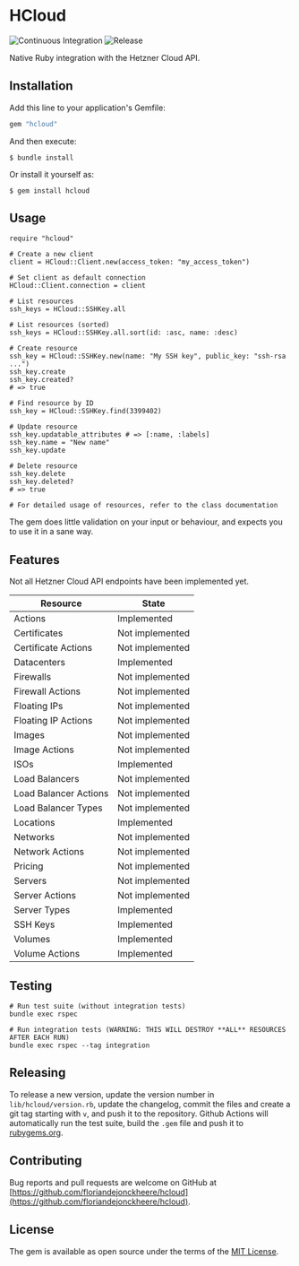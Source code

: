 # HCloud

![Continuous Integration](https://github.com/floriandejonckheere/hcloud/workflows/Continuous%20Integration/badge.svg)
![Release](https://img.shields.io/github/v/release/floriandejonckheere/hcloud?label=Latest%20release)

Native Ruby integration with the Hetzner Cloud API.

## Installation

Add this line to your application's Gemfile:

```ruby
gem "hcloud"
```

And then execute:

    $ bundle install

Or install it yourself as:

    $ gem install hcloud

## Usage

```
require "hcloud"

# Create a new client
client = HCloud::Client.new(access_token: "my_access_token")

# Set client as default connection
HCloud::Client.connection = client

# List resources
ssh_keys = HCloud::SSHKey.all

# List resources (sorted)
ssh_keys = HCloud::SSHKey.all.sort(id: :asc, name: :desc)

# Create resource
ssh_key = HCloud::SSHKey.new(name: "My SSH key", public_key: "ssh-rsa ...")
ssh_key.create
ssh_key.created?
# => true

# Find resource by ID
ssh_key = HCloud::SSHKey.find(3399402)

# Update resource
ssh_key.updatable_attributes # => [:name, :labels]
ssh_key.name = "New name"
ssh_key.update

# Delete resource
ssh_key.delete
ssh_key.deleted?
# => true

# For detailed usage of resources, refer to the class documentation
```

The gem does little validation on your input or behaviour, and expects you to use it in a sane way.

## Features

Not all Hetzner Cloud API endpoints have been implemented yet.

| Resource              | State           |
|-----------------------|-----------------|
| Actions               | Implemented     |
| Certificates          | Not implemented |
| Certificate Actions   | Not implemented |
| Datacenters           | Implemented     |
| Firewalls             | Not implemented |
| Firewall Actions      | Not implemented |
| Floating IPs          | Not implemented |
| Floating IP Actions   | Not implemented |
| Images                | Not implemented |
| Image Actions         | Not implemented |
| ISOs                  | Implemented     |
| Load Balancers        | Not implemented |
| Load Balancer Actions | Not implemented |
| Load Balancer Types   | Not implemented |
| Locations             | Implemented     |
| Networks              | Not implemented |
| Network Actions       | Not implemented |
| Pricing               | Not implemented |
| Servers               | Not implemented |
| Server Actions        | Not implemented |
| Server Types          | Implemented     |
| SSH Keys              | Implemented     |
| Volumes               | Implemented     |
| Volume Actions        | Implemented     |

## Testing

```ssh
# Run test suite (without integration tests)
bundle exec rspec

# Run integration tests (WARNING: THIS WILL DESTROY **ALL** RESOURCES AFTER EACH RUN)
bundle exec rspec --tag integration
```

## Releasing

To release a new version, update the version number in `lib/hcloud/version.rb`, update the changelog, commit the files and create a git tag starting with `v`, and push it to the repository.
Github Actions will automatically run the test suite, build the `.gem` file and push it to [rubygems.org](https://rubygems.org).

## Contributing

Bug reports and pull requests are welcome on GitHub at [https://github.com/floriandejonckheere/hcloud](https://github.com/floriandejonckheere/hcloud). 

## License

The gem is available as open source under the terms of the [MIT License](https://opensource.org/licenses/MIT).
